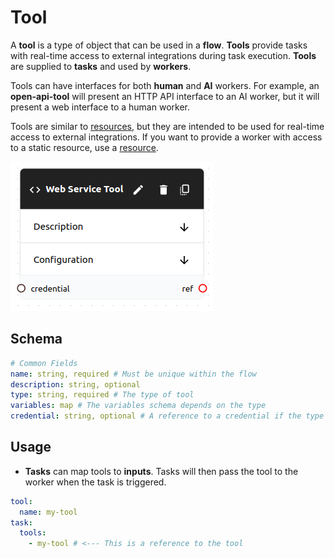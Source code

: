 # Tool

A **tool** is a type of object that can be used in a **flow**. **Tools** provide tasks with real-time access to external integrations during task execution. **Tools** are supplied to **tasks** and used by **workers**.

Tools can have interfaces for both **human** and **AI** workers. For example, an **open-api-tool** will present an HTTP API interface to an AI worker, but it will present a web interface to a human worker.

Tools are similar to [resources](../resources/resource.md), but they are intended to be used for real-time access to external integrations. If you want to provide a worker with access to a static resource, use a [resource](../resources/resource.md).


![Tool](./tool-schema-gui.png)

## Schema

```yaml
# Common Fields
name: string, required # Must be unique within the flow
description: string, optional
type: string, required # The type of tool
variables: map # The variables schema depends on the type
credential: string, optional # A reference to a credential if the type requires one
```

## Usage

- **Tasks** can map tools to **inputs**. Tasks will then pass the tool to the worker when the task is triggered.
    
```yaml
tool:
  name: my-tool
task:
  tools:
    - my-tool # <--- This is a reference to the tool
```
